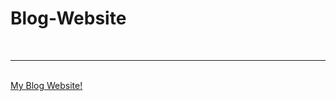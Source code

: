 # Blog-Website
<br>
<hr>
<br>
<a href="https://tranquil-brook-73514.herokuapp.com/">My Blog Website!</a>
